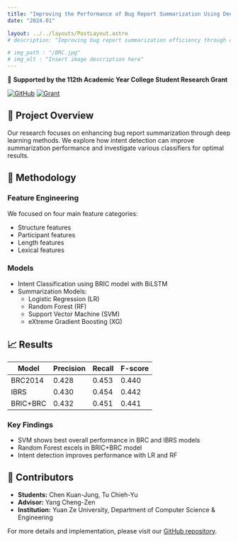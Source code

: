 ```yaml
---
title: "Improving the Performance of Bug Report Summarization Using Deep Learning Methods"
date: "2024.01"

layout: ../../layouts/PostLayout.astro
# description: "Improving bug report summarization efficiency through deep learning-based intent detection techniques"

# img_path : "/BRC.jpg"
# img_alt : "Insert image description here"
---
```


<!-- # Improving the Performance of Bug Report Summarization Using Deep Learning Methods -->

🎉 **Supported by the 112th Academic Year College Student Research Grant**

[![GitHub](https://img.shields.io/badge/GitHub-View_on_GitHub-blue?logo=GitHub)](https://github.com/yourusername/bug-report-summarization)
[![Grant](https://img.shields.io/badge/Grant-NSTC_112--2813--C--155--039--E-orange.svg)](https://www.nstc.gov.tw/)

## 🎯 Project Overview

Our research focuses on enhancing bug report summarization through deep learning methods. We explore how intent detection can improve summarization performance and investigate various classifiers for optimal results.

## 🔬 Methodology

### Feature Engineering
We focused on four main feature categories:
- Structure features
- Participant features
- Length features
- Lexical features

### Models
- Intent Classification using BRIC model with BiLSTM
- Summarization Models:
  - Logistic Regression (LR)
  - Random Forest (RF) 
  - Support Vector Machine (SVM)
  - eXtreme Gradient Boosting (XG)

## 📈 Results

| Model     | Precision | Recall | F-score |
|-----------|-----------|--------|---------|
| BRC2014   | 0.428     | 0.453  | 0.440   |
| IBRS      | 0.430     | 0.454  | 0.442   |
| BRIC+BRC  | 0.432     | 0.451  | 0.441   |

### Key Findings
- SVM shows best overall performance in BRC and IBRS models
- Random Forest excels in BRIC+BRC model
- Intent detection improves performance with LR and RF

## 👥 Contributors

- **Students:** Chen Kuan-Jung, Tu Chieh-Yu
- **Advisor:** Yang Cheng-Zen
- **Institution:** Yuan Ze University, Department of Computer Science & Engineering

For more details and implementation, please visit our [GitHub repository](https://github.com/yourusername/bug-report-summarization).
